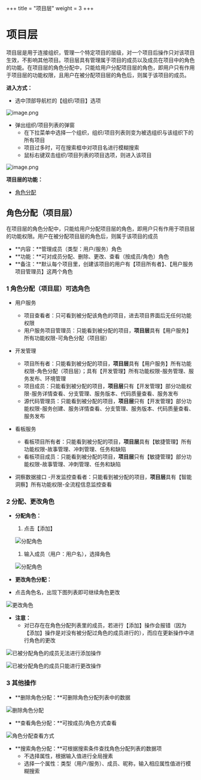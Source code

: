 +++
title = "项目层"
weight = 3
+++

# 项目层

项目层是用于连接组织，管理一个特定项目的层级，对一个项目后操作只对该项目生效，不影响其他项目。项目层具有管理属于项目的成员以及成员在项目中的角色的功能。在项目层的角色分配中，只能给用户分配项目层的角色，即用户只有作用于项目层的功能权限，且用户在被分配项目层的角色后，则属于该项目的成员。

**进入方式：**

- 选中顶部导航栏的【组织/项目】选项

![image.png](../images/III_1.png)

- 弹出组织/项目列表的弹窗
    - 在下拉菜单中选择一个组织，组织/项目列表则变为被选组织与该组织下的所有项目
    - 项目过多时，可在搜索框中对项目名进行模糊搜索
    - 鼠标右键双击组织/项目列表的项目选项，则进入该项目

![image.png](../images/III_2.png)


    
**项目层的功能：**

- [角色分配](#1)

<h2 id="1">角色分配（项目层）</h2>

在项目层的角色分配中，只能给用户分配项目层的角色，即用户只有作用于项目层的功能权限。用户在被分配项目层的角色后，则属于该项目的成员

- **内容：**管理成员（类型：用户/服务）角色
- **功能：**可对成员分配、删除、更改、查看（按成员/角色）角色
- **备注：**默认每个项目里，创建该项目的用户有【项目所有者】、【用户服务项目管理员】这两个角色

### 1 角色分配（项目层）可选角色

- 用户服务
    - 项目查看者：只可看到被分配该角色的项目，进去项目界面后无任何功能权限
    - 用户服务项目管理员：只能看到被分配的项目，**项目层**具有【用户服务】所有功能权限-可角色分配（项目层）

- 开发管理
    - 项目所有者：只能看到被分配的项目，**项目层**具有【用户服务】所有功能权限-角色分配（项目层）；具有【开发管理】所有功能权限-服务管理、服务发布、环境管理
    - 项目成员：只能看到被分配的项目，**项目层**只有【开发管理】部分功能权限-服务详情查看、分支管理、服务版本、代码质量查看、服务发布
    - 源代码管理员：只能看到被分配的项目，**项目层**只有【开发管理】部分功能权限-服务创建、服务详情查看、分支管理、服务版本、代码质量查看、服务发布

- 看板服务
    - 看板项目所有者：只能看到被分配的项目，**项目层**具有【敏捷管理】所有功能权限-故事管理、冲刺管理、任务和缺陷
    - 看板项目成员：只能看到被分配的项目，**项目层**只有【敏捷管理】部分功能权限-故事管理、冲刺管理、任务和缺陷


- 洞察数据接口
    -开发监控查看者：只能看到被分配的项目，**项目层**具有【智能洞察】所有功能权限-全流程信息监控查看

### 2 分配、更改角色

- **分配角色：**

    1. 点击【添加】

    ![分配角色](../images/3-1.2_1.png)

    1. 输入成员（用户：用户名），选择角色

    ![分配角色](../images/3-1.2_2.png)

- **更改角色分配：**
- 点击角色名，出现下图列表即可继续角色更改

![更改角色](../images/3-1.2_3.png)

- **注意：**
    - 对已存在在角色分配列表里的成员，若进行【添加】操作会报错（因为【添加】操作是对没有被分配过角色的成员进行的），而应在更新操作中进行角色的更改

![已被分配角色的成员无法进行添加操作](../images/3-1.2_4.png)

![已被分配角色的成员只能进行更改操作](../images/3-1.2_5.png)

### 3 其他操作

- **删除角色分配：**可删除角色分配列表中的数据

![删除角色分配](../images/3-1.3_1.png)

- **查看角色分配：**可按成员/角色方式查看

![角色分配查看方式](../images/3-1.3_2.png)

- **搜索角色分配：**可根据搜索条件查找角色分配列表的数据项
    - 不选择属性，根据输入值进行全局搜素
    - 选择一个属性：类型（用户/服务）、成员、昵称，输入相应属性值进行模糊搜索
